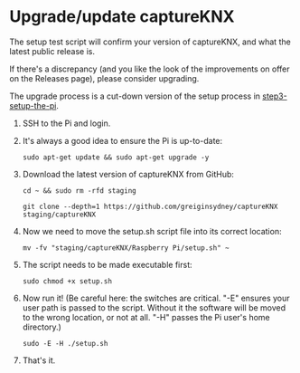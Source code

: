 # Upgrade/update captureKNX

The setup test script will confirm your version of captureKNX, and what the latest public release is.

If there's a discrepancy (and you like the look of the improvements on offer on the Releases page), please consider upgrading.

The upgrade process is a cut-down version of the setup process in [step3-setup-the-pi](/docs/step3-setup-the-Pi.md).

1. SSH to the Pi and login.
2. It's always a good idea to ensure the Pi is up-to-date:
    ```text
   sudo apt-get update && sudo apt-get upgrade -y
   ```

3. Download the latest version of captureKNX from GitHub:
   ```text
   cd ~ && sudo rm -rfd staging
   ```
   ```text
   git clone --depth=1 https://github.com/greiginsydney/captureKNX staging/captureKNX
   ```
4. Now we need to move the setup.sh script file into its correct location:
   ```text
   mv -fv "staging/captureKNX/Raspberry Pi/setup.sh" ~
   ```
5. The script needs to be made executable first:
   ```text
   sudo chmod +x setup.sh
   ```

6. Now run it! (Be careful here: the switches are critical. "-E" ensures your user path is passed to the script. Without it the software will be moved to the wrong location, or not at all. "-H" passes the Pi user's home directory.)
   ```
   sudo -E -H ./setup.sh
   ```

7. That's it. 
